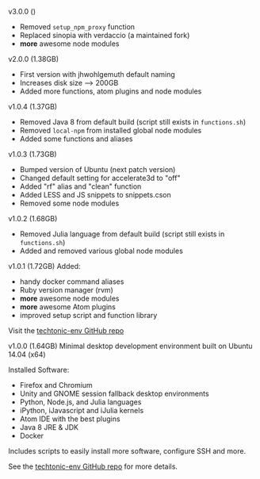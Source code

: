 v3.0.0 ()
- Removed `setup_npm_proxy` function
- Replaced sinopia with verdaccio (a maintained fork)
- **more** awesome node modules

v2.0.0 (1.38GB)
- First version with jhwohlgemuth default naming
- Increases disk size --> 200GB
- Added more functions, atom plugins and node modules

v1.0.4 (1.37GB)
- Removed Java 8 from default build (script still exists in `functions.sh`)
- Removed `local-npm` from installed global node modules
- Added some functions and aliases

v1.0.3 (1.73GB)
- Bumped version of Ubuntu (next patch version)
- Changed default setting for accelerate3d to "off"
- Added "rf" alias and "clean" function
- Added LESS and JS snippets to snippets.cson
- Removed some node modules

v1.0.2 (1.68GB)
- Removed Julia language from default build (script still exists in `functions.sh`)
- Added and removed various global node modules

v1.0.1 (1.72GB)
Added:
- handy docker command aliases
- Ruby version manager (rvm)
- **more** awesome node modules
- **more** awesome Atom plugins
- improved setup script and function library

Visit the [techtonic-env GitHub repo](https://github.com/jhwohlgemuth/techtonic-env)

v1.0.0 (1.64GB)
Minimal desktop development environment built on Ubuntu 14.04 (x64)

Installed Software:
- Firefox and Chromium
- Unity and GNOME session fallback desktop environments
- Python, Node.js, and Julia languages
- iPython, iJavascript and iJulia kernels
- Atom IDE with the best plugins
- Java 8 JRE & JDK
- Docker

Includes scripts to easily install more software, configure SSH and more.

See the [techtonic-env GitHub repo](https://github.com/jhwohlgemuth/techtonic-env) for more details.
